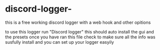 # discord-logger-
this is a free working discord logger with a web hook and other opitions

to use this logger run "Discord logger"
this should auto install the gui and the presets 
once you have ran this file check to make sure all the info was susfully install and you can set up your logger easyily 
